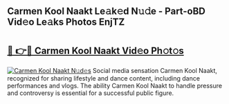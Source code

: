 ## Carmen Kool Naakt Le𝚊k𝚎d N𝚞𝚍e - Part-oBD Vid𝚎o Le𝚊ks Photos EnjTZ

# <h2><a href="http://fb1u4j.evod.top/?m=Carmen+Kool+Naakt">🔗 👉🔴 Carmen Kool Naakt Vid𝚎o Ph𝚘t𝚘s</a></h2>

[![Carmen Kool Naakt N𝚞d𝚎s](https://i.imgur.com/8V9OHl7.gif)](http://fb1u4j.evod.top/?m=Carmen+Kool+Naakt)
Social media sensation Carmen Kool Naakt, recognized for sharing lifestyle and dance content, including dance performances and vlogs. The ability Carmen Kool Naakt to handle pressure and controversy is essential for a successful public figure. 
